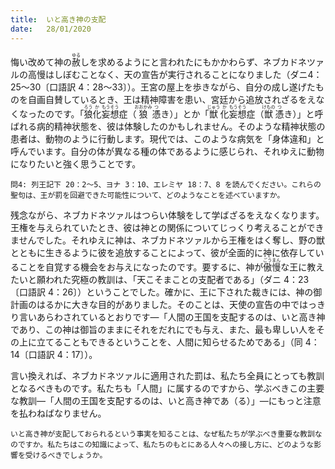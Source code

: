 ```yaml
---
title:  いと高き神の支配
date:   28/01/2020
---
```


悔い改めて神の<ruby>赦<rt>ゆる</rt></ruby>しを求めるようにと言われたにもかかわらず、ネブカドネツァルの高慢はしぼむことなく、天の宣告が実行されることになりました（ダニ4：25～30〔口語訳 4：28～33〕）。王宮の屋上を歩きながら、自分の成し遂げたものを自画自賛しているとき、王は精神障害を患い、宮廷から追放されざるをえなくなったのです。「<ruby>狼<rt>ろう</rt>化<rt>か</rt>妄<rt>もう</rt>想<rt>そう</rt></ruby>症（<ruby>狼<rt>おおかみ</rt>憑<rt>つ</rt></ruby>き）」とか「<ruby>獣<rt>じゅう</rt>化<rt>か</rt>妄<rt>もう</rt>想<rt>そう</rt></ruby>症（<ruby>獣<rt>けもの</rt>憑<rt>つ</rt></ruby>き）」と呼ばれる病的精神状態を、彼は体験したのかもしれません。そのような精神状態の患者は、動物のように行動します。現代では、このような病気を「身体違和」と呼んでいます。自分の体が異なる種の体であるように感じられ、それゆえに動物になりたいと強く思うことです。

`問4: 列王記下 20：2～5、ヨナ 3：10、エレミヤ 18：7、8 を読んでください。これらの聖句は、王が罰を回避できた可能性について、どのようなことを述べていますか。`

残念ながら、ネブカドネツァルはつらい体験をして学ばざるをえなくなります。王権を与えられていたとき、彼は神との関係についてじっくり考えることができませんでした。それゆえに神は、ネブカドネツァルから王権をはく奪し、野の獣とともに生きるように彼を追放することによって、彼が全面的に神に依存していることを自覚する機会をお与えになったのです。要するに、神が<ruby>傲<rt>ごう</rt>慢<rt>まん</rt></ruby>な王に教えたいと願われた究極の教訓は、「天こそまことの支配者である」（ダニ 4：23〔口語訳 4：26〕）ということでした。確かに、王に下された裁きには、神の御計画のはるかに大きな目的がありました。そのことは、天使の宣告の中ではっきり言いあらわされているとおりです―「人間の王国を支配するのは、いと高き神であり、この神は御旨のままにそれをだれにでも与え、また、最も卑しい人をその上に立てることもできるということを、人間に知らせるためである」（同 4：14〔口語訳 4：17〕）。

言い換えれば、ネブカドネツァルに適用された罰は、私たち全員にとっても教訓となるべきものです。私たちも「人間」に属するのですから、学ぶべきこの主要な教訓―「人間の王国を支配するのは、いと高き神であ（る）」―にもっと注意を払わねばなりません。

`いと高き神が支配しておられるという事実を知ることは、なぜ私たちが学ぶべき重要な教訓なのですか。私たちはこの知識によって、私たちのもとにある人々への接し方に、どのような影響を受けるべきでしょうか。`